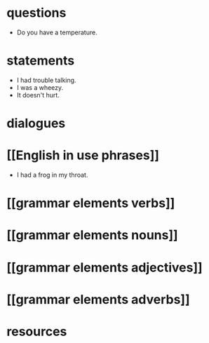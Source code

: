 # questions
- Do you have a temperature.
# statements
- I had trouble talking.
- I was a wheezy.
- It doesn't hurt.
# dialogues


# [[English in use phrases]]
- I had a frog in my throat.

# [[grammar elements verbs]]

# [[grammar elements nouns]]

# [[grammar elements adjectives]]

# [[grammar elements adverbs]]

# resources
